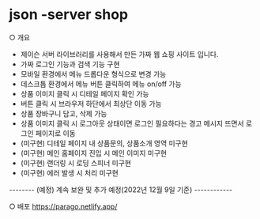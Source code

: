 # json -server shop

○ 개요
- 제이슨 서버 라이브러리를 사용해서 만든 가짜 웹 쇼핑 사이트 입니다.
- 가짜 로그인 기능과 검색 기능 구현
- 모바일 환경에서 메뉴 드롭다운 형식으로 변경 가능
- 데스크톱 환경에서 메뉴 버튼 클릭하여 메뉴 on/off 가능
- 상품 이미지 클릭 시 디테일 페이지 확인 가능
- 버튼 클릭 시 브라우저 하단에서 최상단 이동 가능
- 상품 장바구니 담고, 삭제 가능
- 상품 이미지 클릭 시 로그아웃 상태이면 로그인 필요하다는 경고 메시지 뜨면서 로그인 페이지로 이동
- (미구현) 디테일 페이지 내 상품문의, 상품소개 영역 미구현
- (미구현) 메인 홈페이지 진입 시 메인 이미지 미구현
- (미구현) 랜더링 시 로딩 스피너 미구현
- (미구현) 에러 발생 시 처리 미구현

-------- (예정) 계속 보완 및 추가 예정(2022년 12월 9일 기준) ------------

○ 배포
https://parago.netlify.app/
